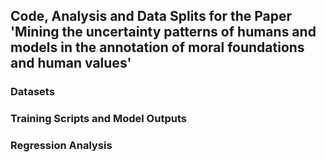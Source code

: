 ## Code, Analysis and Data Splits for the Paper 'Mining the uncertainty patterns of humans and models in the annotation of moral foundations and human values'

### Datasets


### Training Scripts and Model Outputs


### Regression Analysis